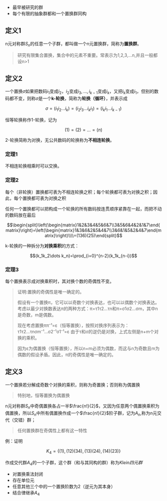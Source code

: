 - 最早被研究的群
- 每个有限的抽象群都和一个置换群同构

## 定义1

n元对称群$S_n$的任意一个子群，都叫做一个n元置换群，简称为**置换群**。

> 研究有限集合置换，集合中的元素不重要。常表示为1,2,3,...n,并且一般都设n>1

## 定义2

一个置换$\sigma$如果把数码$i_1$变成$i_2$，$i_2$变成$i_3,\dots,i_{k-1}$变成$i_k$，又把$i_k$变成$i_1$，但别的数码都不变，则称$\sigma$是一个**k-轮换**，简称为**轮换（循环）**，并表示成

$$\sigma=(i_1i_2\dots i_k)=(i_2i_3\dots i_ki_1)=(i_ki_1\dots i_{k-1})$$

恒等轮换称作1-轮换，记为

$$(1)=(2)=\dots=(n)$$

2-轮换简称为对换，无公共数码的轮换称为**不相连轮换**。

### 定理1

不相连轮换相乘时可以交换。

### 定理2

每个（非轮换）置换都可表为不相连轮换之积；每个轮换都可表为对换之积；因此，每个置换都可表为对换之积

任何一个置换都可以把构成一个轮换的所有数码按连贯顺序紧靠在一起，而把不动的数码放在最后

$$\begin{split}\left(\begin{matrix}1&2&3&4&5&6&7\\3&5&6&4&2&1&7\end{matrix}\right)=\left(\begin{matrix}1&3&6&2&5&4&7\\3&6&1&5&2&4&7\end{matrix}\right)\\\\=(136)(25)\end{split}$$

k-轮换的一种拆分为**对换乘积**的方式：

$$(k_1k_2\dots k_n)=\prod_{i=0}^{n-2}(k_1k_{n-i})$$

### 定理3

每个置换表示成对换乘积时，其对换个数的奇偶性不变。

<!-- 证明：假设置换$\sigma$可以表示成m个对换之积

$$\sigma=\sigma_1\sigma_2\dots\sigma_m$$

则因为$\sigma$将排列$12\dots n$变成排列

$$\sigma(1)\sigma(2)\dots\sigma(n)$$ -->

> 证明:置换的奇偶性是唯一确定的。 
> 
> 假设有一个置换π，它可以以奇数个对换表达，也可以以偶数个对换表达。考虑以最少对换数表达π的两种方式：π=τ1τ2...τn和π=σ1σ2...σm，其中n是奇数，m是偶数。
> 
> 现在考虑置换ππ⁻¹=ε（恒等置换），按照对换序列表示为： τ1τ2...τnσm⁻¹...σ2⁻¹σ1⁻¹=ε 由于τ和σ的逆仍是对换，上式左侧是n+m个对换的乘积。
> 
> 因为ε为偶置换（恒等置换），所以n+m必须为偶数，而这与n为奇数且m为偶数的假设矛盾。因此，π的奇偶性是唯一确定的。

## 定义3

一个置换若分解成奇数个对换的乘积，则称为奇置换；否则称为偶置换

> 特别地，恒等置换为偶置换

n元对称群$S_n$中奇偶置换各占一半$\frac{n!}{2}$，又因为任意两个偶置换乘积为偶置换，所以$S_n$中所有偶置换作成一个$\frac{n!}{2}$阶子群，记为$A_n$,称为n元交代（交错）群；

> 任何置换群在奇偶性上都有这一特性

例：证明

$$K_4=\{(1),(12)(34),(13)(24),(14)(23)\}$$

作成交代群$A_4$的一个子群，这个群（和与其同构的群）称为*Klein四元群*

- 对置换乘法封闭
- 存在单位元
- 任意其他三个中的一个置换阶数为2（逆元为其本身）
- 结合律继承$A_4$

